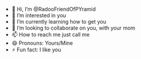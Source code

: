 - 👋 Hi, I’m @RadooFriendOfPYramid
- 👀 I’m interested in you
- 🌱 I’m currently learning how to get you
- 💞️ I’m looking to collaborate on you, with your mom
- 📫 How to reach me just call me
- 😄 Pronouns: Yours/Mine
- ⚡ Fun fact: I like you

<!---
RadooFriendOfPYramid/RadooFriendOfPYramid is a ✨ special ✨ repository because its `README.md` (this file) appears on your GitHub profile.
You can click the Preview link to take a look at your changes.
--->
